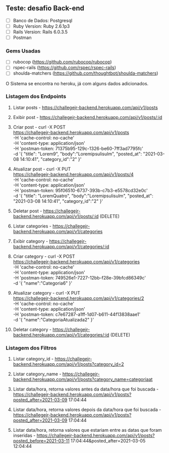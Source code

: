 ## Teste: desafio Back-end

- [ ] Banco de Dados: Postgresql
- [ ] Ruby Version: Ruby 2.6.1p3
- [ ] Rails Version: Rails 6.0.3.5
- [ ] Postman 

### Gems Usadas

- [ ] rubocop (https://github.com/rubocop/rubocop)
- [ ] rspec-rails (https://github.com/rspec/rspec-rails)
- [ ] shoulda-matchers (https://github.com/thoughtbot/shoulda-matchers)

O Sistema se encontra no heroku, já com alguns dados adicionados.

### Listagem dos Endpoints

1. Listar posts - https://challegejr-backend.herokuapp.com/api/v1/posts

2. Exibir post - https://challegejr-backend.herokuapp.com/api/v1/posts/:id

3. Criar post - curl -X POST \
  https://challegejr-backend.herokuapp.com/api/v1/posts \
  -H 'cache-control: no-cache' \
  -H 'content-type: application/json' \
  -H 'postman-token: 71375b95-129c-1326-be60-7ff3ad7795fc' \
  -d '{
   "title": "Lorem9",
   "body":"Loremipsulisulm",
   "posted_at": "2021-03-08 14:10:41",
   "category_id":"2"
}'
4. Atualizar post - curl -X PUT \
  https://challegejr-backend.herokuapp.com/api/v1/posts/4 \
  -H 'cache-control: no-cache' \
  -H 'content-type: application/json' \
  -H 'postman-token: 95f06510-6737-393b-c7b3-e5578cd32e0c' \
  -d '{
   "title": "LoremQuatro",
   "body":"Loremipsulisulm",
   "posted_at": "2021-03-08 14:10:41",
   "category_id":"2"
}'
5. Deletar post - https://challegejr-backend.herokuapp.com/api/v1/posts/:id (DELETE)

6. Listar categories - https://challegejr-backend.herokuapp.com/api/v1/categories

7. Exibir category - https://challegejr-backend.herokuapp.com/api/v1/categories/:id

8. Criar category - curl -X POST \
  https://challegejr-backend.herokuapp.com/api/v1/categories \
  -H 'cache-control: no-cache' \
  -H 'content-type: application/json' \
  -H 'postman-token: 749526e1-7227-12bb-f28e-39bfcd86349c' \
  -d '{
   "name":"Categoria6"
}'

9. Atualizar category - curl -X PUT \
  https://challegejr-backend.herokuapp.com/api/v1/categories/2 \
  -H 'cache-control: no-cache' \
  -H 'content-type: application/json' \
  -H 'postman-token: c7e67287-a1ff-1d07-b611-44f13838aae1' \
  -d '{
   "name":"CategoriaAtualizada2"
}'

10. Deletar category - https://challegejr-backend.herokuapp.com/api/v1/categories/:id (DELETE)

### Listagem dos Filtros

1. Listar category_id - 
  https://challegejr-backend.herokuapp.com/api/v1/posts?category_id=2

2. Listar category_name - 
  https://challegejr-backend.herokuapp.com/api/v1/posts?category_name=categoriaat

3. Listar data/hora, retorna valores antes da data/hora que foi buscada - 
  https://challegejr-backend.herokuapp.com/api/v1/posts?posted_after=2021-03-09 17:04:44

4. Listar data/hora, retorna valores depois da data/hora que foi buscada - 
  https://challegejr-backend.herokuapp.com/api/v1/posts?posted_after=2021-03-09 17:04:44

5. Listar data/hora, retorna valores que estariam entre as datas que foram inseridas -
  https://challegejr-backend.herokuapp.com/api/v1/posts?posted_before=2021-03-11 17:04:44&posted_after=2021-03-05 12:04:44














